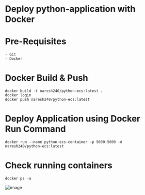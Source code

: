 # Deploy python-application with Docker

# Pre-Requisites
    - Git
    - Docker
# Docker Build & Push
    docker build -t naresh240/python-ecs:latest .
    docker login
    docker push naresh240/python-ecs:latest
# Deploy Application using Docker Run Command
    docker run --name python-ecs-container -p 5000:5000 -d naresh240/python-ecs:latest
# Check running containers 
    docker ps -a
  ![image](https://user-images.githubusercontent.com/58024415/99899450-6dfbc100-2ccf-11eb-878e-1a626b5fa53e.png)
